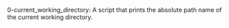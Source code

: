 0-current_working_directory:
	A script that prints the absolute path name of the current working directory.